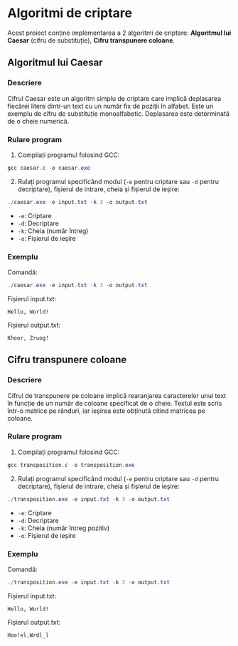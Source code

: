 # Algoritmi de criptare

Acest proiect conține implementarea a 2 algoritmi de criptare: **Algoritmul lui Caesar** (cifru de substituție), **Cifru transpunere coloane**.

## Algoritmul lui Caesar

### Descriere

Cifrul Caesar este un algoritm simplu de criptare care implică deplasarea fiecărei litere dintr-un text cu un număr fix de poziții în alfabet. Este un exemplu de cifru de substituție monoalfabetic. Deplasarea este determinată de o cheie numerică.

### Rulare program

1. Compilați programul folosind GCC:
```powershell
gcc caesar.c -o caesar.exe
```
2. Rulați programul specificând modul (`-e` pentru criptare sau `-d` pentru decriptare), fișierul de intrare, cheia și fișierul de ieșire:
```powershell
./caesar.exe -e input.txt -k 3 -o output.txt
```
- `-e`: Criptare
- `-d`: Decriptare
- `-k`: Cheia (număr întreg)
- `-o`: Fișierul de ieșire

### Exemplu

Comandă:
```powershell
./caesar.exe -e input.txt -k 3 -o output.txt
```
Fișierul input.txt:
```
Hello, World!
```
Fișierul output.txt:
```
Khoor, Zruog!
```

## Cifru transpunere coloane

### Descriere

Cifrul de transpunere pe coloane implică rearanjarea caracterelor unui text în funcție de un număr de coloane specificat de o cheie. Textul este scris într-o matrice pe rânduri, iar ieșirea este obținută citind matricea pe coloane.

### Rulare program

1. Compilați programul folosind GCC:
```powershell
gcc transposition.c -o transposition.exe
```

2. Rulați programul specificând modul (`-e` pentru criptare sau `-d` pentru decriptare), fișierul de intrare, cheia și fișierul de ieșire:
```powershell
./transposition.exe -e input.txt -k 3 -o output.txt
```
- `-e`: Criptare
- `-d`: Decriptare
- `-k`: Cheia (număr întreg pozitiv)
- `-o`: Fișierul de ieșire

### Exemplu

Comandă:
```powershell
./transposition.exe -e input.txt -k 3 -o output.txt
```
Fișierul input.txt:
```
Hello, World!
```
Fișierul output.txt:
```
Hoo!el,Wrdl_l
```
